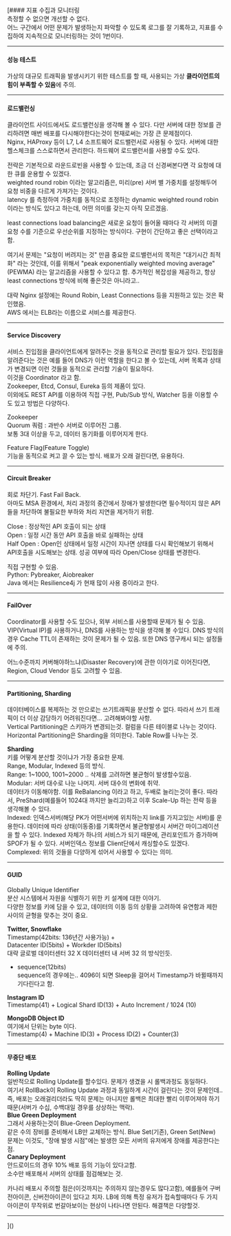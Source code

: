 [#### 지표 수집과 모니터링  
측정할 수 없으면 개선할 수 없다.  
어느 구간에서 어떤 문제가 발생하는지 파악할 수 있도록 로그를 잘 기록하고, 지표를 수집하여 지속적으로 모니터링하는 것이 1번이다.  

---  

#### 성능 테스트  
가상의 대규모 트래픽을 발생시키기 위한 테스트를 할 때, 사용되는 가상 **클라이언트의 힘이 부족할 수 있음**에 주의.  

---  

#### 로드밸런싱  
클라이언트 사이드에서도 로드밸런싱을 생각해 볼 수 있다. 다만 서버에 대한 정보를 관리하려면 매번 배포를 다시해야한다는것이 현재로써는 가장 큰 문제점이다.  
Nginx, HAProxy 등이 L7, L4 소프트웨어 로드밸런서로 사용될 수 있다. 서버에 대한 헬스체크를 스스로하면서 관리한다. 하드웨어 로드밸런서를 사용할 수도 있다.  

전략은 기본적으로 라운드로빈을 사용할 수 있는데, 조금 더 신경써본다면 각 요청에 대한 큐를 운용할 수 있겠다.  
weighted round robin 이라는 알고리즘은, 미리(pre) 서버 별 가중치를 설정해두어 요청 비중을 다르게 가져가는 것이다.  
latency 를 측정하여 가중치를 동적으로 조정하는 dynamic weighted round robin 이라는 방식도 있다고 하는데, 어떤 의미를 갖는지 아직 모르겠음.  

least connections load balancing은 새로운 요청이 들어올 때마다 각 서버의 미결 요청 수를 기준으로 우선순위를 지정하는 방식이다. 구현이 간단하고 좋은 선택이라고 함.  

여기서 문제는 "요청이 버려지는 것" 만큼 중요한 로드밸런서의 목적은 "대기시간 최적화" 라는 것인데, 이를 위해서 "peak exponentially weighted moving average" (PEWMA) 라는 알고리즘을 사용할 수 있다고 함. 추가적인 복잡성을 제공하고, 항상 least connections 방식에 비해 좋은것은 아니라고..  

대략 Nginx 설정에는 Round Robin, Least Connections 등을 지원하고 있는 것은 확인했음.  
AWS 에서는 ELB라는 이름으로 서비스를 제공한다.  

---  

#### Service Discovery  
서비스 진입점을 클라이언트에게 알려주는 것을 동적으로 관리할 필요가 있다. 진입점을 알려준다는 것은 예를 들어 DNS가 이런 역할을 한다고 볼 수 있는데, 서버 목록과 상태가 변경되면 이런 것들을 동적으로 관리할 기술이 필요하다.  
이것을 Coordinator 라고 함.  
Zookeeper, Etcd, Consul, Eureka 등의 제품이 있다.  
이외에도 REST API를 이용하여 직접 구현, Pub/Sub 방식, Watcher 등을 이용할 수도 있고 방법은 다양하다.  

Zookeeper  
Quorum 쿼럼 : 과반수 서버로 이루어진 그룹.  
보통 3대 이상을 두고, 데이터 동기화를 이루어지게 한다.  

Feature Flag(Feature Toggle)  
기능을 동적으로 켜고 끌 수 있는 방식. 배포가 오래 걸린다면, 유용하다.  

---  

#### Circuit Breaker  
회로 차단기. Fast Fail Back.  
아마도 MSA 환경에서, 처리 과정의 중간에서 장애가 발생한다면 필수적이지 않은 API 들을 차단하여 불필요한 부하와 처리 지연을 제거하기 위함.  

Close : 정상적인 API 호출이 되는 상태  
Open : 일정 시간 동안 API 호출을 바로 실패하는 상태  
Half Open : Open인 상태에서 일정 시간이 지나면 상태를 다시 확인해보기 위해서 API호출을 시도해보는 상태. 성공 여부에 따라 Open/Close 상태를 변경한다.  

직접 구현할 수 있음.  
Python: Pybreaker, Aiobreaker  
Java 에서는 Resilience4j 가 현재 많이 사용 중이라고 한다.  

---  

#### FailOver  
Coordinator를 사용할 수도 있으나, 외부 서비스를 사용할때 문제가 될 수 있음.  
VIP(Virtual IP)를 사용하거나, DNS를 사용하는 방식을 생각해 볼 수있다. DNS 방식의 경우 Cache TTL이 존재하는 것이 문제가 될 수 있음. 또한 DNS 영구캐시 되는 설정들에 주의.  

어느수준까지 커버해야하느냐(Disaster Recovery)에 관한 이야기로 이어진다면, Region, Cloud Vendor 등도 고려할 수 있음.  

---  

#### Partitioning, Sharding  
데이터베이스를 복제하는 것 만으로는 쓰기트래픽을 분산할 수 없다. 따라서 쓰기 트래픽이 더 이상 감당하기 어려워진다면... 고려해봐야할 사항.  
Vertical Partitioning은 스키마가 변경되는것. 컬럼을 다른 테이블로 나누는 것이다.  
Horizontal Partitioning은 Sharding을 의미한다. Table Row를 나누는 것.  

**Sharding**  
키를 어떻게 분산할 것이냐가 가장 중요한 문제.  
Range, Modular, Indexed 등의 방식.  
Range: 1~1000, 1001~2000 .. 삭제를 고려하면 불균형이 발생할수있음.  
Modular: 서버 대수로 나눈 나머지. 서버 대수의 변화에 취약.  
데이터가 이동해야함. 이를 ReBalancing 이라고 하고, 두배로 늘리는것이 좋다. 따라서, PreShard(예를들어 1024대 까지만 늘리고)하고 이후 Scale-Up 하는 전략 등을 생각해볼 수 있다.  
Indexed: 인덱스서버(해당 PK가 어떤서버에 위치하는지 link를 가지고있는 서버)를 운용한다. 데이터에 따라 상태(이동중)를 기록하면서 불균형발생시 서버간 마이그레이션을 할 수 있다.
Indexed 자체가 하나의 서비스가 되기 때문에, 관리포인트가 증가하며 SPOF가 될 수 있다. 서버인덱스 정보를 Client단에서 캐싱할수도 있겠다.    
Complexed: 위의 것들을 다양하게 섞어서 사용할 수 있다는 의미.  

---  

#### GUID  
Globally Unique Identifier  
분산 시스템에서 자원을 식별하기 위한 키 설계에 대한 이야기.  
다양한 정보를 키에 담을 수 있고, 데이터의 이동 등의 상황을 고려하여 유연함과 제한 사이의 균형을 맞추는 것이 중요.  

**Twitter, Snowflake**  
Timestamp(42bits: 136년간 사용가능) +  
Datacenter ID(5bits) + Workder ID(5bits)  
대략 글로벌 데이터센터 32 X 데이터센터 내 서버 32 의 방식인듯.  
+ sequence(12bits)  
sequence의 경우에는.. 4096이 되면 Sleep을 걸어서 Timestamp가 바뀔때까지 기다린다고 함.  

**Instagram ID**  
Timestamp(41) + Logical Shard ID(13) + Auto Increment / 1024 (10)  

**MongoDB Object ID**  
여기에서 단위는 byte 이다.  
Timestamp(4) + Machine ID(3) + Process ID(2) + Counter(3)  

---  

#### 무중단 배포  
**Rolling Update**  
일반적으로 Rolling Update를 할수있다. 문제가 생겼을 시 롤백과정도 동일하다.  
여기서 RollBack이 Rolling Update 과정과 동일하게 시간이 걸린다는 것이 문제인데.. 즉, 배포는 오래걸리더라도 딱히 문제는 아니지만 롤백은 최대한 빨리 이루어져야 하기 때문(서버가 수십, 수백대일 경우를 상상하는 맥락).  
**Blue Green Deployment**  
그래서 사용하는것이 Blue-Green Deployment.  
같은 수의 장비를 준비해서 LB만 교체하는 방식. Blue Set(기존), Green Set(New)  
문제는 이것도, "장애 발생 시점"에는 발생한 모든 서버의 유저에게 장애를 제공한다는 점.  
**Canary Deployment**  
안드로이드의 경우 10% 배포 등의 기능이 있다고함.  
소수만 배포해서 서버의 상태를 점검해보는 것.  

카나리 배포시 주의할 점은(이것까지는 주의하지 않는경우도 많다고함), 예를들어 구버전아이콘, 신버전아이콘이 있다고 치자. LB에 의해 특정 유저가 접속할때마다 두 가지 아이콘이 무작위로 번갈아보이는 현상이 나타나면 안된다. 해결책은 다양할것.  

---  





  















]([]())